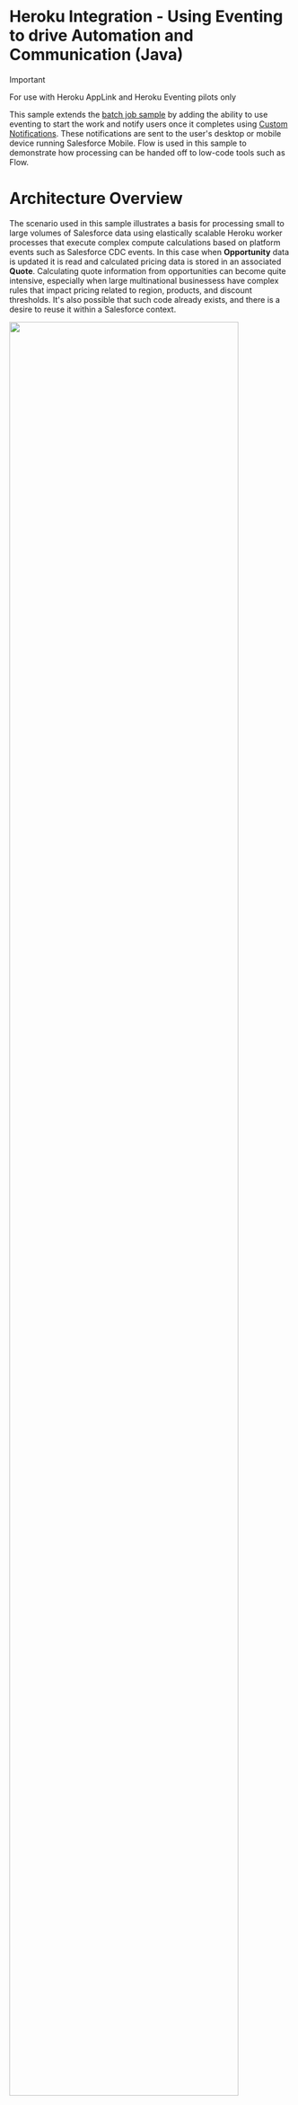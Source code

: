 Heroku Integration - Using Eventing to drive Automation and Communication (Java)
================================================================================

> [!IMPORTANT]
> For use with Heroku AppLink and Heroku Eventing pilots only

This sample extends the [batch job sample](https://github.com/heroku-examples/heroku-applink-pattern-org-job-java) by adding the ability to use eventing to start the work and notify users once it completes using [Custom Notifications](https://help.salesforce.com/s/articleView?id=platform.notif_builder_custom.htm&type=5). These notifications are sent to the user's desktop or mobile device running Salesforce Mobile. Flow is used in this sample to demonstrate how processing can be handed off to low-code tools such as Flow.

# Architecture Overview

The scenario used in this sample illustrates a basis for processing small to large volumes of Salesforce data using elastically scalable Heroku worker processes that execute complex compute calculations based on platform events such as Salesforce CDC events. In this case when **Opportunity** data is updated it is read and calculated pricing data is stored in an associated **Quote**. Calculating quote information from opportunities can become quite intensive, especially when large multinational businessess have complex rules that impact pricing related to region, products, and discount thresholds. It's also possible that such code already exists, and there is a desire to reuse it within a Salesforce context. 

<img src="images/arch.jpg" width="90%">

This sample in contrast to the [Scaling Batch Jobs with Heroku - Java](https://github.com/heroku-examples/heroku-applink-pattern-org-job-java) sample uses event based patterns to control processing rather than explicit user invocation to start the bulk job. The result is that work is processed as needed rather than in batch. The choice over streaming execution vs batch execution of your workloads depends on your use case needs, some businesses needs prefer data to change periodically vs ongoing for example financial month end or year end calculations.

Technically speaking, this sample shares much of the same setup as the one mentioned above, as it is even more important for web hooks receiving events to respond quickly. As such it also includes two process types `web` and `worker`, both can be scaled vertically and horizontally to speed up processing and response times. The `web` process will receive API calls from Salesforce and `worker` will execute the jobs asynchronously. A [Heroku Key Value Store](https://elements.heroku.com/addons/heroku-redis) is used to create means to communicate between the two processes.

> [!NOTE]
> This sample could be considered an alternative to using Apex Platform Event Subscriptions if your data volumes and/or compute complexity requires it. In addition Heroku worker processes scale elastically and can thus avoid queue wait times impacting processing time that can occur with Batch Apex. For further information see **Technical Information** below.

# Requirements
- Heroku login
- Heroku Integration Pilot enabled
- Heroku Eventing Pilot enabled
- Heroku CLI installed
- Heroku AppLink CLI plugin is installed
- Heroku Eventing Pilot CLI plugin is installed
- Salesforce CLI installed
- Login information for one or more Scratch, Development or Sandbox orgs
- Watch the [Introduction to the Heroku Integration Pilo for Developers](https://www.youtube.com/watch?v=T5kOGNuTCLE) video 
- Watch the [Introduction to the Heroku Eventing Pilot for Developers](https://www.youtube.com/watch?v=Pvg1m295WA8) video

# Setting up your Salesforce Org

Steps below leverage the `sf` CLI as well so please ensure you have authenticated your org already - if not you can use this command:

```
sf org login web --alias my-org
```

This sample illustrates passing over processing to a Flow, use the following command to deploy to your Salesforce org:

```
sf project deploy start -o my-org
```

> [!NOTE]
> If you want to skip ahead and know more about what was just deployed see section **Transitioning Processing back to Flow or Apex**.

# Local Development and Testing

This section focuses on how to develop and test locally before deploying to Heroku and testing from within a Salesforce org. Using the `heroku local` command we can easily launch the required processes from one command. The commands in this section allow you to run the sample locally against a remotely provisioned [Heroku Key Value Store](https://devcenter.heroku.com/articles/heroku-redis) and access data within your Salesforce org.

> [!IMPORTANT]
> If have deployed the application, as described below and want to return to local development, you may want to destroy it to avoid race conditions since both will share the same job queue, use `heroku destroy`. In real situation you would have a different queue store for developer vs production.

Even though we are running and testing locally, we will still configure required aspects of the **Heroku Eventing** and **Heroku AppLink** add-ons to allow the code to authenticate and interact with your Salesforce Org as it would once deployed. Additionally the Heroku Key Value Sore is used to manage a job queue for processing requests sent to the webhook. Start with the following commands to create an empty application, configure the addons and run the sample code locally:

```
heroku create
heroku addons:create heroku-redis:mini --wait
heroku addons:create heroku-integration --wait
heroku addons:create herokuevents --wait
heroku salesforce:connect my-org --store-as-run-as-user
heroku events:authorizations:salesforce:create my-org
heroku events:publications:salesforce:create QuoteGenerationComplete -t "/event/QuoteGenerationComplete__e" -A my-org
heroku config:set CONNECTION_NAMES=my-org
heroku config --shell > .env
mvn clean package
heroku local web=1,worker=1
```

To simulate an event locally we will use a sample of a typical event payload stored in the `opportunity-cdc-event.json` file. Open this file and be sure to edit the `recordIds` value with a valid **Opportunity** Id from your Salesforce org. Note that it is important to anticipate multiple record Ids in one event, as such the code in this sample also considers this.

```
{
    ...
    "specversion":"1.0",
    "subject":"/data/OpportunityChangeEvent",
    ...
    "data":{
        ...
        "ChangeEventHeader":{
            ...
            "recordIds":[
                "001am000019vFalAAE"
            ],
            ...
        },
    ...
}
```

Use the following command to simulate a Salesforce Change Data Capture event being generated from your org and received by a Heroku Eventing subscription which then streams it the web hook this sample code exposes:

```
curl -X POST http://localhost:8080/api/generatequotes \
     -H "Content-Type: application/cloudevents+json" \
     -d @opportunity-cdc-event.json
```

Login to your Salesforce org and you should see a notification as shown below:

<img src="images/notification1.jpg" width="40%">

> [!NOTE]
> For more information on how the notification above was handled review the next section before deploying.

Observe the logs from the `heroku local` command and you will see the event was received, work put on the queue and executed.

```
worker.1 | PricingEngineWorkerService : Worker received job with ID: 2966bc35-c14e-4d9a-9a8e-ed74ce57b3e9 for SOQL WHERE clause: 006am000006pSAYAA2
worker.1 | PricingEngineWorkerService : Worker executing batch for Job ID: 2966bc35-c14e-4d9a-9a8e-ed74ce57b3e9 with WHERE clause: 006am000006pSAYAA2
worker.1 | PricingEngineWorkerService : Processing 1 Opportunities
worker.1 | PricingEngineWorkerService : Performing bulk insert for 1 Quotes
worker.1 | PricingEngineWorkerService : Creating records from index 0 to 0 (1 records)
worker.1 | PricingEngineWorkerService : Performing bulk insert for 2 QuoteLineItems
worker.1 | PricingEngineWorkerService : Creating records from index 0 to 1 (2 records)
worker.1 | PricingEngineWorkerService : Response from server: {"CreatedById":"005am000004KT8PAAW","CreatedDate":1739532134762,"Status__c":{"string":"Created Quotes 0Q0am000000o8YfCAI"}}
worker.1 | PricingEngineWorkerService : Job processing completed for Job ID: 2966bc35-c14e-4d9a-9a8e-ed74ce57b3e9
```

Finally you can also observe the **Quote** that was created by navigating to the **Quotes** related list on the **Opportunity** record page and click on the record:

<img src="images/quote.jpg" width="60%">

# Transitioning Processing back to Flow or Apex

This sample illustrates how processing can be handed off to Salesforce Flow using Platform Events. This section outlines in further detail how this is done. Earlier in these steps you deployed some metadata to your Salesforce org, as confirmed by the output of the `sf deploy` command:

```
┌───────────┬──────────────────────────────────────┬────────────────────────────┬────────────────────────────────────────────────────────────────────────────────────────────┐
│ State     │ Name                                 │ Type                       │ Path                                                                                       │
├───────────┼──────────────────────────────────────┼────────────────────────────┼────────────────────────────────────────────────────────────────────────────────────────────┤
│ Created   │ QuoteGenerationComplete__e.Status__c │ CustomField                │ src-org/main/default/objects/QuoteGenerationComplete__e/fields/Status__c.field-meta.xml    │
│ Created   │ QuoteGenerationComplete              │ CustomNotificationType     │ src-org/main/default/notificationtypes/QuoteGenerationComplete.notiftype-meta.xml          │
│ Created   │ QuoteGenerationComplete__e           │ CustomObject               │ src-org/main/default/objects/QuoteGenerationComplete__e/QuoteGenerationComplete__e.object- │
│           │                                      │                            │ meta.xml                                                                                   │
│ Created   │ QuoteGenerationComplete              │ Flow                       │ src-org/main/default/flows/QuoteGenerationComplete.flow-meta.xml                           │
│ Created   │ ChangeEvents_OpportunityChangeEvent  │ PlatformEventChannelMember │ src-org/main/default/platformEventChannelMembers/ChangeEvents_OpportunityChangeEvent.platf │
│           │                                      │                            │ ormEventChannelMember-meta.xml                                                             │
└───────────┴──────────────────────────────────────┴────────────────────────────┴────────────────────────────────────────────────────────────────────────────────────────────┘
```

The sample code not only reacts to events from the Salesforce org (Salesforce CDC events) but also sends events as well, such as the `QuoteGenerationComplete__e` event above. This pattern enables the ability to for logic built with Apex or Flow to react or continue with further processing, such as the `QuoteGenerationComplete` flow deployed above. 

The Flow is triggered when an event is received on `QuoteGenerationComplete__e` event which sends a [custom notificaiton](https://help.salesforce.com/s/articleView?id=platform.flow_ref_elements_actions_sendcustomnotification.htm&type=5) to the user (as shown above). This is intentionally a simple Flow. Your Flow (or Apex) logic can do updates to other records, send emails, start other Flows or even invokes an Agent!

<img src="images/flow.jpg" width="60%">

> [!NOTE]
> In reality you would think carefully about notifications, this sample is illustrative only and would potentially result in a lot of notifications to the user without any kind of filtering or logging elsewhere.

Here is the platform event definition that was deployed to your org:

<img src="images/platformevent.jpg" width="60%">

# Deployment and Bulk Event Testing

> [!IMPORTANT]
> Check you are not still running the application locally. If you want to start over at any time use `heroku destroy` to delete your app.

Create the application and provision the add-ons:

```
heroku create
heroku addons:create heroku-redis:mini --wait
heroku addons:create heroku-integration --wait
heroku addons:create herokuevents --wait
```

In order to route events to your application the applications public web url is needed, run the `heroku info` command to extract this:

```
Addons:         heroku-integration:test
                heroku-redis:mini
                herokuevents:test
...
Web URL:        https://integration-pattern-eventing-dce813e27eff.herokuapp.com/
```

Next ensure that the add-ons are connected to your Salesforce org and that the publications and subscriptions are configured:

> [!IMPORTANT]
> Replace `weburl` below before running the `events:publications:webhook:create` command. For example using the sample `heroku info` output above, the URL would be `https://integration-pattern-eventing-dce813e27eff.herokuapp.com/api/generatequotes`

```
heroku salesforce:connect my-org --store-as-run-as-user
heroku events:authorizations:salesforce:create my-org
heroku events:subscriptions:salesforce:create OpportunityChangeEvent -t "/data/OpportunityChangeEvent" -A my-org
heroku events:publications:salesforce:create QuoteGenerationComplete -t "/event/QuoteGenerationComplete__e" -A my-org
heroku events:publications:webhook:create QuoteGenerationWebHook -u "weburl/api/generatequotes" -s OpportunityChangeEvent
heroku config:set CONNECTION_NAMES=my-org
```

Next deploy the application and scale both the `web` and `worker` processes to run on a single dyno each.

```
git push heroku main
heroku ps:scale web=1,worker=1
```

Run the `heroku logs --tail` command to confirm the app is up and running and to monitor the logs as processing takes place.

Now trigger some Salesforce CDC events by making edits to one or more Opportunity records from within Salesforce. Use the **Opportunities** tab and the multi-record edit feature as shown below:

<img src="images/editops.jpg" width="70%">
<img src="images/editops2.jpg" width="70%">

The above bulk edit resulted in 50 Quotes being created, which is shown via a single notification as shown below:

<img src="images/notification50.jpg" width="40%">

You can also navigate to the **Quotes** tab in your org or one of the sample **Opportunities** to review the generated quotes. You can re-run the above steps as many times as you like it will simply keep adding **Quotes** to the edited Opportunities. It is also worth observing the Heroku logs as shown below:

```
web.1 PricingEngineService : Received CloudEvent: ID: 481e656e-756f-4455-b10f-d9ff6d077ad7
web.1 PricingEngineService : Handled CloudEvent: ID: 481e656e-756f-4455-b10f-d9ff6d077ad7
web.2 PricingEngineService : Received CloudEvent: ID: ea3cb78a-f19b-4387-9be0-a853e7eac529, Source: , Type:
web.2 PricingEngineService : Handled CloudEvent: ID: ea3cb78a-f19b-4387-9be0-a853e7eac529
...
[above log output repeated for each Salesforce CDC event received for updates made within the above bulk edit transaction]
...
worker.1 PricingEngineWorkerService  : Processing 50 Opportunities
worker.1 PricingEngineWorkerService  : Performing bulk insert for 50 Quotes
worker.1 PricingEngineWorkerService  : Creating records from index 0 to 49 (50 records)
worker.1 PricingEngineWorkerService  : Performing bulk insert for 29 QuoteLineItems
worker.1 PricingEngineWorkerService  : Creating records from index 0 to 28 (29 records)
worker.1 HerokuEventsClient          : Response from server: {"CreatedById":"005am000004KT8PAAW","CreatedDate":1739547163458,"Status__c":{"string":"Quotes Generated: 50"}}
worker.1 PricingEngineWorkerService   : Job processing completed for Job ID: 8efeda4e-f1fd-4907-a26d-98cd7553d899
```

Salesforce transmits a `transactionKey` with each Salesforce CDC event that has been used to buffer events from the same transaction into one job.

# Technical Information

- Events sent to this application do not contain any authentication information. As such **Heroku AppLink** is used above. Notably the `--store-as-run-as-user` CLI parameter is used when connecting the Salesforce org. This allows the worker jobs to request a Salesforce org authentication for their processing. Note that in constrast with the [batch job sample](https://github.com/heroku-examples/heroku-applink-pattern-org-job-java) this user is not necessarily the user that triggered the events. It is important to ensure the user used has all the applicable permissions to perform the work required.
- Events are not filtered in this sample, so any changes to **Opportunities** result in events triggering **Quote** generation. For example one could configure the subscription to only forward/stream events to the web hook when the `StageName` is of a certain value, e.g. `Proposal/Quote`. For more information see [here](https://devcenter.heroku.com/articles/getting-started-heroku-events#subscribe-to-platform-events-in-salesforce) and [here](https://devcenter.heroku.com/articles/heroku-events-cli#heroku-events-subscriptions-salesforce-create).
- [Spring Boot Webflux](https://docs.spring.io/spring-framework/refernce/web/webflux.html) is used in this sample to allow for optimal use of compute resources for dispatching requests to the worker. This is a highly optimal way to implement Web Hooks that do minimal work in order to enqueue or buffer work. 
- The class `PricingEngineService` implements the Web Hook that receives the subscribed Salesforce CDC events. It contains logic to group CDC events by their `transactionKey` and buffer them until events are received for a different transaction or 15 seconds have passed. The implementation of this approach is not designed for production, as it makes assumptions about the processing taking place in only one instance (Dyno) of the web worker. To implement this for production where by multiple web workers might be scaled up, a shared state approach should be used such as Redis to manage the buffer - precise details of this approach is outside the scope of this article. To learn more about `transactionKey` and best practices for handling it refer to [this](https://developer.salesforce.com/docs/atlas.en-us.change_data_capture.meta/change_data_capture/cdc_replication_steps.htm) article.
- The class `PricingEngineService.java` contains logic to bulk create and destroy Opportunities. This logic is not currently used in this sample but retained. It is retained for future versions of this sample to illustrate much larger event volume handling. Follow this repo to monitor for changes in the future.
- The web hook exposed by the `PricingEngineService.java` class is exposed to the public internet (currently required) and does not have any authentication applied. Before deploying to production consider implementing authentication and leverage the `--token` parameter of the `events:publications:webhook:create` command accordingly. See [here](https://devcenter.heroku.com/articles/heroku-events-cli#heroku-events-subscriptions-salesforce-create) for more information.
- The `CONNECTION_NAMES` environment variable is used by this sample to provide the alias of the connected Salesforce org given to the `salesforce:connect` command. See `SalesforceClient.java` for how its handled.

Other Samples
-------------

| Sample | What it covers? |
| ------ | --------------- |
| [Salesforce API Access - Java](https://github.com/heroku-examples/heroku-applink-pattern-api-access-java) | This sample application showcases how to extend a Heroku web application by integrating it with Salesforce APIs, enabling seamless data exchange and automation across multiple connected Salesforce orgs. It also includes a demonstration of the Salesforce Bulk API, which is optimized for handling large data volumes efficiently. |
| [Extending Apex, Flow and Agentforce - Java](https://github.com/heroku-examples/heroku-applink-pattern-org-action-java) | This sample demonstrates importing a Heroku application into an org to enable Apex, Flow, and Agentforce to call out to Heroku. For Apex, both synchronous and asynchronous invocation are demonstrated, along with securely elevating Salesforce permissions for processing that requires additional object or field access. |
| [Scaling Batch Jobs with Heroku - Java](https://github.com/heroku-examples/heroku-applink-pattern-org-job-java) | This sample seamlessly delegates the processing of large amounts of data with significant compute requirements to Heroku Worker processes. It also demonstrates the use of the Unit of Work aspect of the SDK (JavaScript only for the pilot) for easier utilization of the Salesforce Composite APIs. |
| [Using Eventing to drive Automation and Communication](https://github.com/heroku-examples/heroku-applink-pattern-eventing-java) | This sample extends the batch job sample by adding the ability to use eventing to start the work and notify users once it completes using Custom Notifications. These notifications are sent to the user's desktop or mobile device running Salesforce Mobile. Flow is used in this sample to demonstrate how processing can be handed off to low-code tools such as Flow. |
